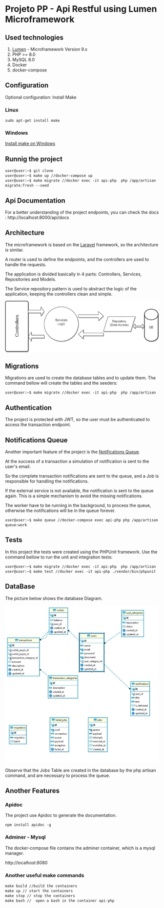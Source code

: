 # Projeto PP - Api Restful using Lumen Microframework

## Used technologies

1. [Lumen](https://lumen.laravel.com/docs/9.x) - Microframework Version 9.x 
2. PHP >= 8.0
3. MySQL 8.0
4. Docker
5. docker-compose



## Configuration 

Optional configuration: Install Make

### Linux
```
sudo apt-get install make
```
### Windows
[Install make on Windows](https://stackoverflow.com/questions/32127524/how-to-install-and-use-make-in-windows)


## Runnig the project
```
user@user:~$ git clone 
user@user:~$ make up //docker-compose up
user@user:~$ make migrate //docker exec -it api-php  php /app/artisan migrate:fresh --seed 
```
## Api Documentation
For a better understanding of the project endpoints, you can check the docs : http://localhost:8000/api/docs


## Architecture

The microframework is based on the [Laravel](https://laravel.com/) framework, so the architecture is similar. 

A router is used to define the endpoints, and the controllers are used to handle the requests.

The application is divided basically in 4 parts: Controllers, Services, Repositories and Models.

The Service repository pattern is used to abstract the logic of the application, keeping the controllers clean and simple.

![alt text](service-repository.png "Service Repository Pattern")

## Migrations

Migrations are used to create the database tables and to update them.
The command bellow will create the tables and the seeders:

```
user@user:~$ make migrate //docker exec -it api-php  php /app/artisan 
```

## Authentication

The project is protected with JWT, so the user must be authenticated to access the transaction endpoint.

## Notifications Queue

Another important feature of the project is the [Notifications Queue](https://laravel.com/docs/queues#notifications).

At the success of a transaction a simulation of notification is sent to the user's email.

So the complete transaction notifications are sent to the queue, and a Job is responsible for handling the notifications. 

If the external service is not available, the notification is sent to the queue again. This is a simple mechanism to avoid the missing notifications.

The worker have to be running in the background, to process the queue, otherwise the notifications will be in the queue forever.

```
user@user:~$ make queue //docker-compose exec api-php php /app/artisan queue:work
```

## Tests

In this project the tests were created using the PHPUnit framework. 
Use the command bellow to run the unit and integration tests:

```
user@user:~$ make migrate //docker exec -it api-php  php /app/artisan 
user@user:~$ make test //docker exec -it api-php ./vendor/bin/phpunit
```

## DataBase

The picture below shows the database Diagram.

![alt text](DER.jpg "Database Diagram")


Observe that the Jobs Table are created in the database by the php artisan command, and are necessary to process the queue.

## Another Features

### Apidoc

The project use Apidoc to generate the documentation.

```
npm install apidoc -g
```

### Adminer - Mysql

The docker-compose file contains the adminer container, which is a mysql manager.

http://localhost:8080


### Another useful make commands
```
make build //build the containers
make up // start the containers
make stop // stop the containers
make bash //  open a bash in the container api-php
```


